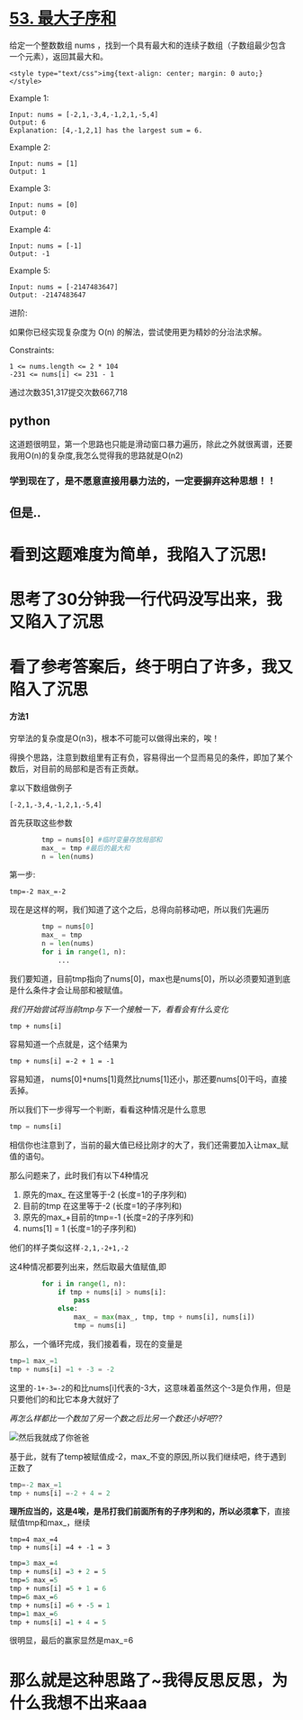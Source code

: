 # [53. 最大子序和](https://leetcode-cn.com/problems/maximum-subarray/)
给定一个整数数组 nums ，找到一个具有最大和的连续子数组（子数组最少包含一个元素），返回其最大和。

```
<style type="text/css">img{text-align: center; margin: 0 auto;}</style>
```

Example 1:

```
Input: nums = [-2,1,-3,4,-1,2,1,-5,4]
Output: 6
Explanation: [4,-1,2,1] has the largest sum = 6.
```
Example 2:

```
Input: nums = [1]
Output: 1
```
Example 3:

```
Input: nums = [0]
Output: 0
```
Example 4:

```
Input: nums = [-1]
Output: -1
```
Example 5:

```
Input: nums = [-2147483647]
Output: -2147483647
```

进阶:

如果你已经实现复杂度为 O(n) 的解法，尝试使用更为精妙的分治法求解。

Constraints:
```
1 <= nums.length <= 2 * 104
-231 <= nums[i] <= 231 - 1
```
通过次数351,317提交次数667,718

## python
这道题很明显，第一个思路也只能是滑动窗口暴力遍历，除此之外就很离谱，还要我用O(n)的复杂度,我怎么觉得我的思路就是O(n2)

### 学到现在了，是不愿意直接用暴力法的，一定要摒弃这种思想！！

## 但是..
# 看到这题难度为简单，我陷入了沉思! 
# 思考了30分钟我一行代码没写出来，我又陷入了沉思

# 看了参考答案后，终于明白了许多，我又陷入了沉思

#### 方法1

穷举法的复杂度是O(n3)，根本不可能可以做得出来的，唉！

得换个思路，注意到数组里有正有负，容易得出一个显而易见的条件，即加了某个数后，对目前的局部和是否有正贡献。

拿以下数组做例子

`[-2,1,-3,4,-1,2,1,-5,4]`

首先获取这些参数

```python
        tmp = nums[0] #临时变量存放局部和
        max_ = tmp #最后的最大和
        n = len(nums)
```

第一步:

`tmp=-2 max_=-2`

现在是这样的啊，我们知道了这个之后，总得向前移动吧，所以我们先遍历

```python
        tmp = nums[0]
        max_ = tmp
        n = len(nums)
        for i in range(1, n):
        	...
```

我们要知道，目前tmp指向了nums[0]，max也是nums[0]，所以必须要知道到底是什么条件才会让局部和被赋值。

*我们开始尝试将当前tmp与下一个接触一下，看看会有什么变化*

`tmp + nums[i]`

容易知道一个点就是，这个结果为

`tmp + nums[i] =-2 + 1 = -1`

容易知道， nums[0]+nums[1]竟然比nums[1]还小，那还要nums[0]干吗，直接丢掉。

所以我们下一步得写一个判断，看看这种情况是什么意思

```python
tmp = nums[i]
```

相信你也注意到了，当前的最大值已经比刚才的大了，我们还需要加入让max_赋值的语句。

那么问题来了，此时我们有以下4种情况

1. 原先的max_ 在这里等于-2 (长度=1的子序列和)
2. 目前的tmp 在这里等于-2 (长度=1的子序列和)
3. 原先的max_+目前的tmp=-1 (长度=2的子序列和)
4. nums[1] = 1 (长度=1的子序列和)

他们的样子类似这样`-2,1,-2+1,-2`

这4种情况都要列出来，然后取最大值赋值,即

```python
        for i in range(1, n):
            if tmp + nums[i] > nums[i]:
				pass
            else:
                max_ = max(max_, tmp, tmp + nums[i], nums[i])
                tmp = nums[i]
```

那么，一个循环完成，我们接着看，现在的变量是

```python
tmp=1 max_=1
tmp + nums[i] =1 + -3 = -2
```

这里的`-1+-3=-2`的和比nums[i]代表的-3大，这意味着虽然这个-3是负作用，但是只要他们的和比它本身大就好了

*再怎么样都比一个数加了另一个数之后比另一个数还小好吧??*

 ![然后我就成了你爸爸](http://img.doutula.com/production/uploads/image/2020/10/26/20201026686731_wYIfHs.jpg)

基于此，就有了temp被赋值成-2，max_不变的原因,所以我们继续吧，终于遇到正数了

```python
tmp=-2 max_=1
tmp + nums[i] =-2 + 4 = 2
```

**理所应当的，这是4唉，是吊打我们前面所有的子序列和的，所以必须拿下**，直接赋值tmp和max_，继续

```
tmp=4 max_=4
tmp + nums[i] =4 + -1 = 3
```

```p
tmp=3 max_=4
tmp + nums[i] =3 + 2 = 5
tmp=5 max_=5
tmp + nums[i] =5 + 1 = 6
tmp=6 max_=6
tmp + nums[i] =6 + -5 = 1
tmp=1 max_=6
tmp + nums[i] =1 + 4 = 5
```

很明显，最后的赢家显然是max_=6

# 那么就是这种思路了~我得反思反思，为什么我想不出来aaa
